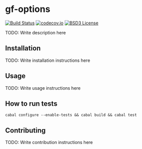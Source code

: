 # gf-options
[![Build Status](https://travis-ci.org/jonathankochems/gf-options.svg)](https://travis-ci.org/jonathankochems/gf-options) [![codecov.io](http://codecov.io/github/jonathankochems/gf-options/coverage.svg?branch=develop)](http://codecov.io/github/jonathankochems/gf-options?branch=develop) [![BSD3 License](http://img.shields.io/badge/license-BSD3-brightgreen.svg)](https://tldrlegal.com/license/bsd-3-clause-license-%28revised%29) <!--- [![v0.1.0.0 on Hackage](http://img.shields.io/badge/hackage-0.1.0.0-brightgreen.svg)](http://hackage.haskell.org/package/gf-options-0.1.0.0) -->

TODO: Write description here

## Installation

TODO: Write installation instructions here

## Usage

TODO: Write usage instructions here

## How to run tests

```
cabal configure --enable-tests && cabal build && cabal test
```

## Contributing

TODO: Write contribution instructions here
